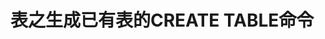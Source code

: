 表之生成已有表的CREATE TABLE命令
===================================================================================
